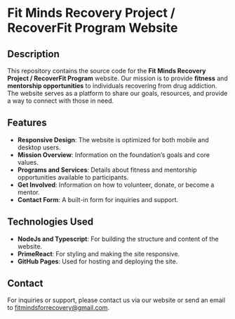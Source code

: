# Fit Minds Recovery Project / RecoverFit Program Website

## Description
This repository contains the source code for the **Fit Minds Recovery Project / RecoverFit Program** website. Our mission is to provide **fitness** and **mentorship opportunities** to individuals recovering from drug addiction. The website serves as a platform to share our goals, resources, and provide a way to connect with those in need.

## Features
- **Responsive Design**: The website is optimized for both mobile and desktop users.
- **Mission Overview**: Information on the foundation’s goals and core values.
- **Programs and Services**: Details about fitness and mentorship opportunities available to participants.
- **Get Involved**: Information on how to volunteer, donate, or become a mentor.
- **Contact Form**: A built-in form for inquiries and support.

## Technologies Used
- **NodeJs and Typescript**: For building the structure and content of the website.
- **PrimeReact**: For styling and making the site responsive.
- **GitHub Pages**: Used for hosting and deploying the site.

## Contact
For inquiries or support, please contact us via our website or send an email to fitmindsforrecovery@gmail.com. 
